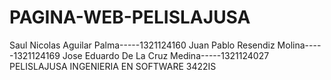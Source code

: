 # PAGINA-WEB-PELISLAJUSA
Saul Nicolas Aguilar Palma-----1321124160
Juan Pablo Resendiz Molina-----1321124169
Jose Eduardo De La Cruz Medina-----1321124027
PELISLAJUSA
INGENIERIA EN SOFTWARE
3422IS
